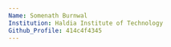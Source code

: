 ```yaml
---
Name: Somenath Burnwal
Institution: Haldia Institute of Technology
Github_Profile: 414c4f4345
---
```

